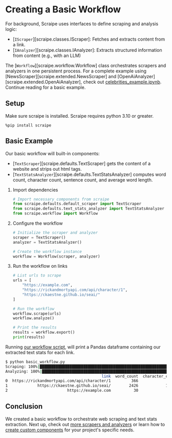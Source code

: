 # Creating a Basic Workflow

For background, Scraipe uses interfaces to define scraping and analysis logic:

- [`IScraper`][scraipe.classes.IScraper]: Fetches and extracts content from a link.
- [`IAnalyzer`][scraipe.classes.IAnalyzer]: Extracts structured information from content (e.g., with an LLM)

The [`Workflow`][scraipe.workflow.Workflow] class orchestrates scrapers and analyzers in one persistent process. For a complete example using [NewsScraper][scraipe.extended.NewsScraper] and [OpenAiAnalyzer][scraipe.extended.OpenAiAnalyzer], check out [celebrities_example.ipynb](https://github.com/SnpM/scraipe/blob/main/examples/celebrities_example.ipynb). Continue reading for a basic example.

## Setup

Make sure scraipe is installed. Scraipe requires python 3.10 or greater.

```
%pip install scraipe
```

## Basic Example

Our basic workflow will built-in components:

- [`TextScraper`][scraipe.defaults.TextScraper] gets the content of a website and strips out html tags.
- [`TextStatsAnalyzer`][scraipe.defaults.TextStatsAnalyzer] computes word count, character count, sentence count, and average word length.

[]()

1. Import dependencies

    ```python
    # Import necessary components from scraipe
    from scraipe.defaults.default_scraper import TextScraper
    from scraipe.defaults.text_stats_analyzer import TextStatsAnalyzer
    from scraipe.workflow import Workflow
    ```

2. Configure the workflow

    ```python
    # Initialize the scraper and analyzer
    scraper = TextScraper()
    analyzer = TextStatsAnalyzer()

    # Create the workflow instance
    workflow = Workflow(scraper, analyzer)
    ```

3. Run the workflow on links

    ```python
    # List urls to scrape
    urls = [
        "https://example.com",
        "https://rickandmortyapi.com/api/character/1",
        "https://ckaestne.github.io/seai/"
    ]

    # Run the workflow
    workflow.scrape(urls)
    workflow.analyze()

    # Print the results
    results = workflow.export()
    print(results)
    ```

Running [our workflow script](https://github.com/SnpM/scraipe/blob/main/examples/basic_workflow.py), will print a Pandas dataframe containing our extracted text stats for each link.

```bash
$ python basic_workflow.py 
Scraping: 100%|█████████████████████████████████████████████████████████████████| 3/3 [00:00<00:00, 12.59link/s]
Analyzing: 100%|██████████████████████████████████████████████████████████████| 3/3 [00:00<00:00, 1065.08item/s]
                                          link  word_count  character_count  sentence_count  average_word_length
0  https://rickandmortyapi.com/api/character/1         366             2719              58             5.669399
1             https://ckaestne.github.io/seai/        2426            15878              96             5.298434
2                          https://example.com          30              206               3             5.600000
```

## Conclusion

We created a basic workflow to orchestrate web scraping and text stats extraction. Next up, check out [more scrapers and analyzers](../api/extended/) or learn how to [create custom components](../advanced_usage/custom_components.md) for your project's specific needs.